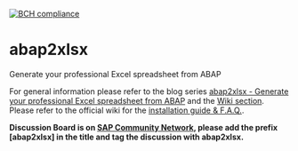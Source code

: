 [![BCH compliance](https://bettercodehub.com/edge/badge/BetterCodeHub-ABAP/abap2xlsx?branch=master)](https://bettercodehub.com/)

abap2xlsx
=========

Generate your professional Excel spreadsheet from ABAP

For general information please refer to the blog series [abap2xlsx - Generate your professional Excel spreadsheet from ABAP](http://scn.sap.com/community/abap/blog/2010/07/12/abap2xlsx--generate-your-professional-excel-spreadsheet-from-abap) and the [Wiki section](https://github.com/ivanfemia/abap2xlsx/wiki).
Please refer to the official wiki for the [installation guide & F.A.Q.](https://github.com/ivanfemia/abap2xlsx/wiki).

**Discussion Board is on [SAP Community Network](https://answers.sap.com/questions/ask.html), please add the prefix [abap2xlsx] in the title and tag the discussion with abap2xlsx.**
